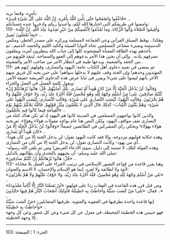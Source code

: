 ------------------------------------------------------------------------

بأمره، وقتما يريد:  
«فَاعْفُوا وَاصْفَحُوا حَتَّى يَأْتِيَ اللَّهُ بِأَمْرِهِ. إِنَّ اللَّهَ عَلى كُلِّ شَيْءٍ قَدِيرٌ» ..  
وامضوا في طريقكم التي اختارها الله لكم، واعبدوا ربكم وادخروا عنده
حسناتكم:  
110- «وَأَقِيمُوا الصَّلاةَ وَآتُوا الزَّكاةَ، وَما تُقَدِّمُوا لِأَنْفُسِكُمْ مِنْ خَيْرٍ تَجِدُوهُ عِنْدَ
اللَّهِ. إِنَّ اللَّهَ بِما تَعْمَلُونَ بَصِيرٌ» ..  
وهكذا.. يوقظ السياق القرآني وعي الجماعة المسلمة ويركزه على مصدر الخطر،
ومكمن الدسيسة ويعبىء مشاعر المسلمين تجاه النوايا السيئة والكيد اللئيم
والحسد الذميم.. ثم يأخذهم بهذه الطاقة المعبأة المشحونة كلها إلى جناب
الله ينتظرون أمره، ويعلقون تصرفهم بإذنه.. وإلى أن يحين هذا الأمر يدعوهم
إلى العفو والسماحة، لينقذ قلوبهم من نتن الحقد والضغينة. ويدعها طيبة في
انتظار الأمر من صاحب الأمر والمشيئة..  
111- ثم يمضي في تفنيد دعاوى أهل الكتاب عامة: اليهود والنصارى، وقولهم:
إنهم هم المهتدون وحدهم! وإن الجنة وقف عليهم لا يدخلها سواهم! على حين
يجبه كل فريق منهم الآخر بأنهم ليسوا على شيء! ويقرر في ثنايا عرض هذه
الدعاوى العريضة حقيقة الأمر، ويقول كلمة الفصل في العمل والجزاء:  
«وَقالُوا: لَنْ يَدْخُلَ الْجَنَّةَ إِلَّا مَنْ كانَ هُوداً أَوْ نَصارى. تِلْكَ أَمانِيُّهُمْ. قُلْ: هاتُوا
بُرْهانَكُمْ إِنْ كُنْتُمْ صادِقِينَ. بَلى! مَنْ أَسْلَمَ وَجْهَهُ لِلَّهِ وَهُوَ مُحْسِنٌ فَلَهُ أَجْرُهُ عِنْدَ رَبِّهِ،
وَلا خَوْفٌ عَلَيْهِمْ وَلا هُمْ يَحْزَنُونَ. وَقالَتِ الْيَهُودُ: لَيْسَتِ النَّصارى عَلى شَيْءٍ، وَقالَتِ
النَّصارى: لَيْسَتِ الْيَهُودُ عَلى شَيْءٍ- وَهُمْ يَتْلُونَ الْكِتابَ- كَذلِكَ قالَ الَّذِينَ لا يَعْلَمُونَ
مِثْلَ قَوْلِهِمْ. فَاللَّهُ يَحْكُمُ بَيْنَهُمْ يَوْمَ الْقِيامَةِ فِيما كانُوا فِيهِ يَخْتَلِفُونَ» ..  
والذين كانوا يواجهون المسلمين في المدينة كانوا هم اليهود إذ لم تكن هناك
كتلة من النصارى تقف مواقف اليهود. ولكن النص هنا عام يواجه مقولات هؤلاء
وهؤلاء. ثم يجبه هؤلاء بهؤلاء! ويحكي رأي المشركين في الطائفتين جميعاً!
«وَقالُوا: لَنْ يَدْخُلَ الْجَنَّةَ إِلَّا مَنْ كانَ هُوداً أَوْ نَصارى» ..  
وهذه حكاية قوليهم مزدوجة. وإلا فقد كانت اليهود تقول: لن يدخل الجنة إلا
من كان هوداً- أي من يهود- وكانت النصارى تقول: لن يدخل الجنة إلا من كان من
النصارى..  
وهذه القولة كتلك، لا تستند إلى دليل، سوى الادعاء العريض! ومن ثم يلقن
الله رسوله- صلى الله عليه وسلم- أن يجبههم بالتحدي وأن يطالبهم بالدليل:  
«قُلْ: هاتُوا بُرْهانَكُمْ إِنْ كُنْتُمْ صادِقِينَ» ..  
112- وهنا يقرر قاعدة من قواعد التصور الإسلامي في ترتيب الجزاء على العمل
بلا محاباة لأمة ولا لطائفة ولا لفرد. إنما هو الإسلام والإحسان، لا الاسم
والعنوان:  
«بَلى مَنْ أَسْلَمَ وَجْهَهُ لِلَّهِ وَهُوَ مُحْسِنٌ، فَلَهُ أَجْرُهُ عِنْدَ رَبِّهِ، وَلا خَوْفٌ عَلَيْهِمْ وَلا هُمْ
يَحْزَنُونَ» ..  
ومن قبل قرر هذه القاعدة في العقاب ردا على قولهم: «لَنْ تَمَسَّنَا النَّارُ إِلَّا
أَيَّاماً مَعْدُودَةً» .. فقال: «بَلى! مَنْ كَسَبَ سَيِّئَةً وَأَحاطَتْ بِهِ خَطِيئَتُهُ فَأُولئِكَ أَصْحابُ
النَّارِ هُمْ فِيها خالِدُونَ»  
..  
إنها قاعدة واحدة بطرفيها في العقوبة والمثوبة. طرفيها المتقابلين: «مَنْ كَسَبَ
سَيِّئَةً وَأَحاطَتْ بِهِ خَطِيئَتُهُ» ..  
فهو حبيس هذه الخطيئة المحيطة، في معزل عن كل شيء وعن كل شعور وعن كل وجهة
إلا وجهة الخطيئة..

------------------------------------------------------------------------

الجزء: 1 ¦ الصفحة: 103
